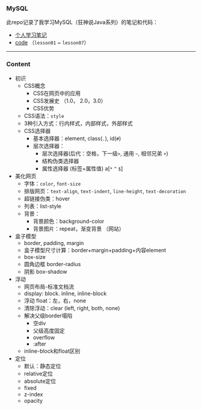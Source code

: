 ### MySQL

此repo记录了我学习MySQL（狂神说Java系列）的笔记和代码：

- [个人学习笔记](https://github.com/Zidiefeng/CSS_study/tree/master/docs)
- [code](https://github.com/Zidiefeng/CSS_study) （`lesson01` ~ `lesson07`）

---

### Content

- 初识
    - CSS概念
        - CSS在网页中的应用
        - CSS发展史 （1.0， 2.0，3.0）
        - CSS优势
    - CSS语法：`style`
    - 3种引入方式：行内样式，内部样式，外部样式
    - CSS选择器
        - 基本选择器：element, class(`.`), id(`#`)
        - 层次选择器：
            - 层次选择器(后代：空格，下一级`>`, 通用 `~`, 相邻兄弟 `+`)
            - 结构伪类选择器
            - 属性选择器 (标签+属性值) a[`*` `^` `$`]
- 美化网页
    - 字体：`color`, `font-size`
    - 排版网页：`text-align`, `text-indent`, `line-height`, `text-decoration`
    - 超链接伪类：hover
    - 列表：list-style
    - 背景：
        - 背景颜色：background-color
        - 背景图片：repeat，渐变背景 （网站）
- 盒子模型
    - border, padding, margin
    - 盒子模型尺寸计算：border+margin+padding+内容element
    - box-size
    - 圆角边框 border-radius
    - 阴影 box-shadow
- 浮动
    - 网页布局-标准文档流
    - display: block. inline, inline-block
    - 浮动 float：左，右，none
    - 清除浮动：clear (left, right, both, none)
    - 解决父级border塌陷
        - 空div
        - 父级高度固定
        - overflow
        - :after
    - inline-block和float区别
- 定位
    - 默认：静态定位
    - relative定位
    - absolute定位
    - fixed
    - z-index
    - opacity
